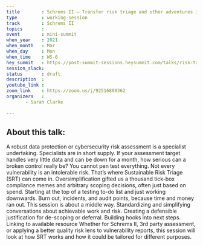 ```yaml
---
title        : Schrems II – Transfer risk triage and other adventures in scoping
type         : working-session
track        : Schrems II
topics       :
event        : mini-summit
when_year    : 2021
when_month   : Mar
when_day     : Mon
when_time    : WS-6
hey_summit   : https://post-summit-sessions.heysummit.com/talks/risk-triage-methodology/
session_slack:
status       : draft
description  : 
youtube_link : 
zoom_link    : https://zoom.us/j/92516808362
organizers   : 
       - Sarah Clarke
      
---
```

## About this talk: 
A robust data protection or cybersecurity risk assessment is a specialist undertaking. 
Specialists are in short supply. If your assessment target handles very little data and can be down for a month, how serious can a broken control really be? 
You cannot pen test everything. Not every vulnerability is an intolerable risk. That’s where Sustainable Risk Triage (SRT) can come in. 
Oversimplification gifted us a thousand tick-box compliance memes and arbitrary scoping decisions, often just based on spend. 
Starting at the top of a testing to-do list and just working downwards. Burn out, incidents, and audit points, because time and money ran out. 
This session is about a middle way. Standardizing and simplifying conversations about achievable work and risk. 
Creating a defensible justification for de-scoping or deferral. Building hooks into next steps. 
Linking to available resource Whether for Schrems II, 3rd party assessment, or applying a better quality risk lens to vulnerability reports, 
this session will look at how SRT works and how it could be tailored for different purposes.
